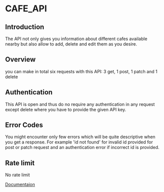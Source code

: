 # CAFE_API

## Introduction
The API not only gives you information about different cafes available nearby but also allow to add, delete and edit them as you desire.

## Overview
you can make in total six requests with this API: 3 get, 1 post, 1 patch and 1 delete

## Authentication
This API is open and thus do no require any authentication in any request except delete where you have to provide the given API key.

## Error Codes
You might encounter only few errors which will be quite descriptive when you get a response. For example 'id not found' for invalid id provided for post or patch request and an authentication error if incorrect id is provided.

## Rate limit
No rate limit

[Documentaion](https://documenter.getpostman.com/view/17439736/U16jP6Hp)

